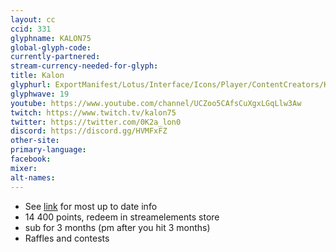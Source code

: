 ```yaml
---
layout: cc
ccid: 331
glyphname: KALON75
global-glyph-code:
currently-partnered:
stream-currency-needed-for-glyph:
title: Kalon
glyphurl: ExportManifest/Lotus/Interface/Icons/Player/ContentCreators/Kalon.png
glyphwave: 19
youtube: https://www.youtube.com/channel/UCZoo5CAfsCuXgxLGqLlw3Aw
twitch: https://www.twitch.tv/kalon75
twitter: https://twitter.com/0K2a_lon0
discord: https://discord.gg/HVMFxFZ
other-site:
primary-language:
facebook:
mixer:
alt-names:
---
```

* See [link](https://docs.google.com/document/d/1vsrDflP0XGEBbL5Qlkj87pmtcVfV43NxPyMU03rMVz0/edit) for most up to date info
* 14 400 points, redeem in streamelements store
* sub for 3 months (pm after you hit 3 months)
* Raffles and contests
